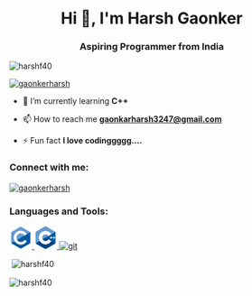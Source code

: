 <h1 align="center">Hi 👋, I'm Harsh Gaonker</h1>
<h3 align="center">Aspiring Programmer from India</h3>

<p align="left"> <img src="https://komarev.com/ghpvc/?username=harshf40&label=Profile%20views&color=0e75b6&style=flat" alt="harshf40" /> </p>

<p align="left"> <a href="https://twitter.com/gaonkerharsh" target="blank"><img src="https://img.shields.io/twitter/follow/gaonkerharsh?logo=twitter&style=for-the-badge" alt="gaonkerharsh" /></a> </p>

- 🌱 I’m currently learning **C++**

- 📫 How to reach me **gaonkarharsh3247@gmail.com**

- ⚡ Fun fact **I love codinggggg....**

<h3 align="left">Connect with me:</h3>
<p align="left">
<a href="https://twitter.com/gaonkerharsh" target="blank"><img align="center" src="https://raw.githubusercontent.com/rahuldkjain/github-profile-readme-generator/master/src/images/icons/Social/twitter.svg" alt="gaonkerharsh" height="30" width="40" /></a>
</p>

<h3 align="left">Languages and Tools:</h3>
<p align="left"> <a href="https://www.cprogramming.com/" target="_blank" rel="noreferrer"> <img src="https://raw.githubusercontent.com/devicons/devicon/master/icons/c/c-original.svg" alt="c" width="40" height="40"/> </a> <a href="https://www.w3schools.com/cpp/" target="_blank" rel="noreferrer"> <img src="https://raw.githubusercontent.com/devicons/devicon/master/icons/cplusplus/cplusplus-original.svg" alt="cplusplus" width="40" height="40"/> </a> <a href="https://git-scm.com/" target="_blank" rel="noreferrer"> <img src="https://www.vectorlogo.zone/logos/git-scm/git-scm-icon.svg" alt="git" width="40" height="40"/> </a> </p>

<p>&nbsp;<img align="center" src="https://github-readme-stats.vercel.app/api?username=harshf40&show_icons=true&locale=en" alt="harshf40" /></p>

<p><img align="center" src="https://github-readme-streak-stats.herokuapp.com/?user=harshf40&" alt="harshf40" /></p>
